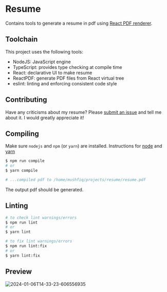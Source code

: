 # Resume

Contains tools to generate a resume in pdf using [React PDF renderer](https://github.com/diegomura/react-pdf/tree/master/packages/renderer).

## Toolchain

This project uses the following tools:

* NodeJS: JavaScript engine
* TypeScript: provides type checking at compile time
* React: declarative UI to make resume
* ReactPDF: generate PDF files from React virtual tree
* eslint: linting and enforcing consistent code style

## Contributing

Have any criticisms about my resume? Please [submit an issue](https://github.com/mushfiq814/resume/issues/new/choose) and tell me about it. I would greatly appreciate it!

## Compiling

Make sure `nodejs` and `npm` (or `yarn`) are installed. Instructions for [node](https://nodejs.org/en) and [yarn](https://classic.yarnpkg.com/en/)

```sh
$ npm run compile
# or
$ yarn compile

# ...compiled pdf to /home/mushfiq/projects/resume/resume.pdf
```

The output pdf should be generated.

## Linting

```sh
# to check lint warnings/errors
$ npm run lint
# or
$ yarn lint

# to fix lint warnings/errors
$ npm run lint:fix
# or
$ yarn lint:fix
```

## Preview

![2024-01-06T14-33-23-606556935](https://github.com/mushfiq814/resume/assets/32845348/02cc16bb-a21e-4a67-a55f-a8f51a5de9a6)
